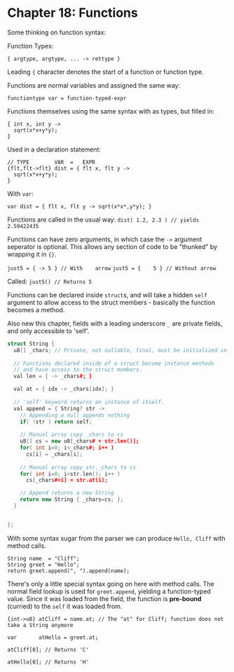 # Chapter 18: Functions

Some thinking on function syntax:

Function Types:
```
{ argtype, argtype, ... -> rettype }
```

Leading `{` character denotes the start of a function or function type.

Functions are normal variables and assigned the same way:

```functiontype var = function-typed-expr```

Functions themselves using the same syntax with as types, but filled in:

```
{ int x, int y ->
  sqrt(x*x+y*y);
}
```

Used in a declaration statement:
```
// TYPE        VAR  =   EXPR
{flt,flt->flt} dist = { flt x, flt y ->
  sqrt(x*x+y*y);
}
```

With `var`:
```
var dist = { flt x, flt y -> sqrt(x*x*,y*y); }
```

Functions are called in the usual way:
`dist( 1.2, 2.3 ) // yields 2.59422435`

Functions can have zero arguments, in which case the `->` argument seperator is
optional.  This allows any section of code to be "thunked" by wrapping it in
`{}`.

`just5 = { -> 5 } // With    arrow`
`just5 = {    5 } // Without arrow`

Called:
`just5() // Returns 5`


Functions can be declared inside `struct`s, and will take a hidden `self`
argument to allow access to the struct members - basically the function becomes
a method.

Also new this chapter, fields with a leading underscore `_` are private fields,
and only accessible to 'self'.

```cpp
struct String {
  u8[] _chars; // Private, not nullable, final, must be initialized in constructor
  
  // Functions declared inside of a struct become instance methods
  // and have access to the struct members.
  val len = { -> _chars#; }

  val at = { idx -> _chars[idx]; }
  
  // 'self' keyword returns an instance of itself.
  val append = { String? str ->
    // Appending a null appends nothing
    if( !str ) return self;
    
    // Manual array copy _chars to cs
    u8[] cs = new u8[_chars# + str.len()];
    for( int i=0; i<_chars#; i++ )
      cs[i] = _chars[i];
      
    // Manual array copy str._chars to cs
    for( int i=0; i<str.len(); i++ )
      cs[_chars#+i] = str.at(i);

    // Append returns a new String
    return new String { _chars=cs; };
  }


};

```

With some syntax sugar from the parser we can produce `Hello, Cliff`
with method calls.
```
String name  = "Cliff";
String greet = "Hello";
return greet.append(", ").append(name);
```

There's only a little special syntax going on here with method calls.  The
normal field lookup is used for `greet.append`, yielding a function-typed
value.  Since it was loaded from the field, the function is **pre-bound**
(curried) to the `self` it was loaded from.

`{int->u8} atCliff = name.at; // The "at" for Cliff; function does not take a String anymore`

`var       atHello = greet.at;`

`atCliff[0]; // Returns 'C'`

`atHello[0]; // Returns 'H'`
